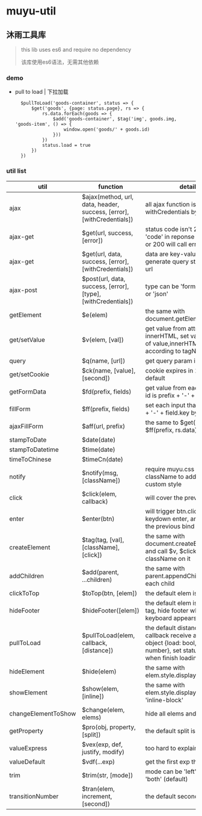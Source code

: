 muyu-util
=======
沐雨工具库
-------

> this lib uses es6 and require no dependency
>  
> 该库使用es6语法，无需其他依赖

### demo

* pull to load | 下拉加载

		$pullToLoad('goods-container', status => {
			$get('goods', {page: status.page}, rs => {
				rs.data.forEach(goods => {
					$add('goods-container', $tag('img', goods.img, 'goods-item', () => {
						window.open('goods/' + goods.id)
					}))
				})
				status.load = true
			})		
		})
 
### util list

util | function | detail
---- | --- |---
ajax | $ajax(method, url, data, header, success, [error], [withCredentials]) | all ajax function is withCredentials by default
ajax-get | $get(url, success, [error]) | status code isn't 200 and 'code' in reponse json isn't 0 or 200 will call error  
ajax-get | $get(url, data, success, [error], [withCredentials]) | data are key-values to generate query string after url
ajax-post | $post(url, data, success, [error], [type], [withCredentials]) | type can be 'form' (default) or 'json' 
getElement | $e(elem) | the same with document.getElementById()
get/setValue | $v(elem, [val]) | get value from attr of value of innerHTML, set value to attr of value,innerHTML,href,src according to tagName
query | $q(name, [url]) | get query param in url
get/setCookie | $ck(name, [value], [second]) | cookie expires in 1 day by default
getFormData | $fd(prefix, fields) | get value from each input that id is prefix + '-' + field
fillForm | $ff(prefix, fields) | set each input that id is prefix + '-' + field.key by field.value
ajaxFillForm | $aff(url, prefix) | the same to $get(url, rs => { $ff(prefix, rs.data) })
stampToDate | $date(date) |
stampToDatetime | $time(date) |
timeToChinese | $timeCn(date) |
notify | $notify(msg, [className]) | require muyu.css and use className to add your custom style
click | $click(elem, callback) | will cover the previous bind
enter | $enter(btn) | will trigger btn.click() when keydown enter, and will cover the previous bind
createElement | $tag(tag, [val], [className], [click]) | the same with document.createElement(tag) and call $v, $click or set className on it 
addChildren | $add(parent, ...children) | the same with parent.appendChild() on each child
clickToTop | $toTop(btn, [elem]) | the default elem is window
hideFooter | $hideFooter([elem]) | the default elem is the footer tag, hide footer when screen keyboard appears
pullToLoad | $pullToLoad(elem, callback, [distance]) | the default distance is 50, the callback receive an status object {load: bool, page: number}, set statu.load = true when finish loading
hideElement | $hide(elem) | the same with elem.style.display = 'none'
showElement | $show(elem, [inline]) | the same with elem.style.display = 'block' or 'inline-block'
changeElementToShow | $change(elem, elems) | hide all elems and show elem
getProperty | $pro(obj, property, [split]) | the default split is '.' 
valueExpress | $vex(exp, def, justify, modify) | too hard to explain
valueDefault | $vdf(...exp) | get the first exp that is true
trim | $trim(str, [mode]) | mode can be 'left', 'right' or 'both' (default)
transitionNumber | $tran(elem, increment, [second]) | the default second is 1


